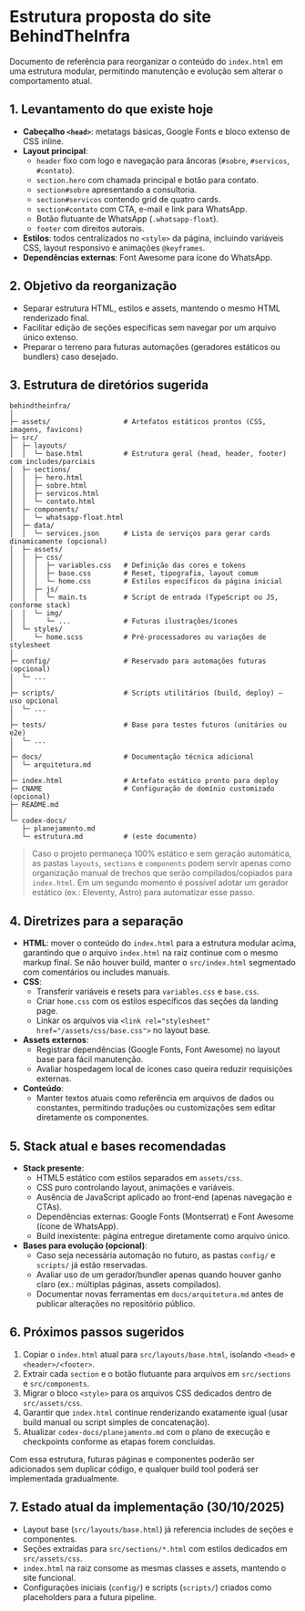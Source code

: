# Estrutura proposta do site BehindTheInfra

Documento de referência para reorganizar o conteúdo do `index.html` em uma estrutura modular, permitindo manutenção e evolução sem alterar o comportamento atual.

## 1. Levantamento do que existe hoje

- **Cabeçalho `<head>`**: metatags básicas, Google Fonts e bloco extenso de CSS inline.
- **Layout principal**:
  - `header` fixo com logo e navegação para âncoras (`#sobre`, `#servicos`, `#contato`).
  - `section.hero` com chamada principal e botão para contato.
  - `section#sobre` apresentando a consultoria.
  - `section#servicos` contendo grid de quatro cards.
  - `section#contato` com CTA, e-mail e link para WhatsApp.
  - Botão flutuante de WhatsApp (`.whatsapp-float`).
  - `footer` com direitos autorais.
- **Estilos**: todos centralizados no `<style>` da página, incluindo variáveis CSS, layout responsivo e animações `@keyframes`.
- **Dependências externas**: Font Awesome para ícone do WhatsApp.

## 2. Objetivo da reorganização

- Separar estrutura HTML, estilos e assets, mantendo o mesmo HTML renderizado final.
- Facilitar edição de seções específicas sem navegar por um arquivo único extenso.
- Preparar o terreno para futuras automações (geradores estáticos ou bundlers) caso desejado.

## 3. Estrutura de diretórios sugerida

```
behindtheinfra/
│
├─ assets/                  # Artefatos estáticos prontos (CSS, imagens, favicons)
├─ src/
│  ├─ layouts/
│  │  └─ base.html          # Estrutura geral (head, header, footer) com includes/parciais
│  ├─ sections/
│  │  ├─ hero.html
│  │  ├─ sobre.html
│  │  ├─ servicos.html
│  │  └─ contato.html
│  ├─ components/
│  │  └─ whatsapp-float.html
│  ├─ data/
│  │  └─ services.json      # Lista de serviços para gerar cards dinamicamente (opcional)
│  ├─ assets/
│  │  ├─ css/
│  │  │  ├─ variables.css   # Definição das cores e tokens
│  │  │  ├─ base.css        # Reset, tipografia, layout comum
│  │  │  └─ home.css        # Estilos específicos da página inicial
│  │  ├─ js/
│  │  │  └─ main.ts         # Script de entrada (TypeScript ou JS, conforme stack)
│  │  └─ img/
│  │     └─ ...             # Futuras ilustrações/ícones
│  └─ styles/
│     └─ home.scss          # Pré-processadores ou variações de stylesheet
│
├─ config/                  # Reservado para automações futuras (opcional)
│  └─ ...
│
├─ scripts/                 # Scripts utilitários (build, deploy) – uso opcional
│  └─ ...
│
├─ tests/                   # Base para testes futuros (unitários ou e2e)
│  └─ ...
│
├─ docs/                    # Documentação técnica adicional
│  └─ arquitetura.md
│
├─ index.html               # Artefato estático pronto para deploy
├─ CNAME                    # Configuração de domínio customizado (opcional)
├─ README.md
│
└─ codex-docs/
   ├─ planejamento.md
   └─ estrutura.md          # (este documento)
```

> Caso o projeto permaneça 100% estático e sem geração automática, as pastas `layouts`, `sections` e `components` podem servir apenas como organização manual de trechos que serão compilados/copiados para `index.html`. Em um segundo momento é possível adotar um gerador estático (ex.: Eleventy, Astro) para automatizar esse passo.

## 4. Diretrizes para a separação

- **HTML**: mover o conteúdo do `index.html` para a estrutura modular acima, garantindo que o arquivo `index.html` na raiz continue com o mesmo markup final. Se não houver build, manter o `src/index.html` segmentado com comentários ou includes manuais.
- **CSS**:
  - Transferir variáveis e resets para `variables.css` e `base.css`.
  - Criar `home.css` com os estilos específicos das seções da landing page.
  - Linkar os arquivos via `<link rel="stylesheet" href="/assets/css/base.css">` no layout base.
- **Assets externos**:
  - Registrar dependências (Google Fonts, Font Awesome) no layout base para fácil manutenção.
  - Avaliar hospedagem local de ícones caso queira reduzir requisições externas.
- **Conteúdo**:
  - Manter textos atuais como referência em arquivos de dados ou constantes, permitindo traduções ou customizações sem editar diretamente os componentes.

## 5. Stack atual e bases recomendadas

- **Stack presente**:
  - HTML5 estático com estilos separados em `assets/css`.
  - CSS puro controlando layout, animações e variáveis.
  - Ausência de JavaScript aplicado ao front-end (apenas navegação e CTAs).
  - Dependências externas: Google Fonts (Montserrat) e Font Awesome (ícone de WhatsApp).
  - Build inexistente: página entregue diretamente como arquivo único.
- **Bases para evolução (opcional)**:
  - Caso seja necessária automação no futuro, as pastas `config/` e `scripts/` já estão reservadas.
  - Avaliar uso de um gerador/bundler apenas quando houver ganho claro (ex.: múltiplas páginas, assets compilados).
  - Documentar novas ferramentas em `docs/arquitetura.md` antes de publicar alterações no repositório público.

## 6. Próximos passos sugeridos

1. Copiar o `index.html` atual para `src/layouts/base.html`, isolando `<head>` e `<header>/<footer>`.
2. Extrair cada `section` e o botão flutuante para arquivos em `src/sections` e `src/components`.
3. Migrar o bloco `<style>` para os arquivos CSS dedicados dentro de `src/assets/css`.
4. Garantir que `index.html` continue renderizando exatamente igual (usar build manual ou script simples de concatenação).
5. Atualizar `codex-docs/planejamento.md` com o plano de execução e checkpoints conforme as etapas forem concluídas.

Com essa estrutura, futuras páginas e componentes poderão ser adicionados sem duplicar código, e qualquer build tool poderá ser implementada gradualmente.

## 7. Estado atual da implementação (30/10/2025)

- Layout base (`src/layouts/base.html`) já referencia includes de seções e componentes.
- Seções extraídas para `src/sections/*.html` com estilos dedicados em `src/assets/css`.
- `index.html` na raiz consome as mesmas classes e assets, mantendo o site funcional.
- Configurações iniciais (`config/`) e scripts (`scripts/`) criados como placeholders para a futura pipeline.
